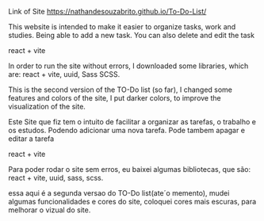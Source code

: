 Link of Site
https://nathandesouzabrito.github.io/To-Do-List/

<!-- ============== English =============== -->
<!-- Features -->

This website is intended to make it easier to organize tasks, work and studies.
Being able to add a new task. You can also delete and edit the task

<!-- Languages -->

react + vite

<!-- Requirements -->

In order to run the site without errors, I downloaded some libraries, which are:
react + vite,
uuid,
Sass
SCSS.

<!-- Versioning history -->

This is the second version of the TO-Do list (so far), I changed some features and colors of the site, I put darker colors, to improve the visualization of the site.

<!--============ Portugues =================-->
<!-- Funcionalidades -->

Este Site que fiz tem o intuito de facilitar a organizar as tarefas, o trabalho e os estudos.
Podendo adicionar uma nova tarefa. Pode tambem apagar e editar a tarefa

<!-- Linguagens -->

react + vite

<!-- Requisitos -->

Para poder rodar o site sem erros, eu baixei algumas bibliotecas, que são:
react + vite,
uuid,
sass,
scss.

<!-- Historico de versionamento -->

essa aqui é a segunda versao do TO-Do list(ate´o memento), mudei algumas funcionalidades e cores do site, coloquei cores mais escuras, para melhorar o vizual do site.

